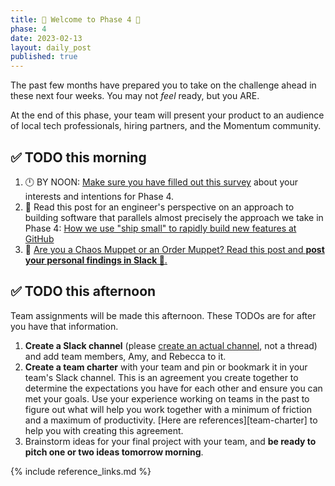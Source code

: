 ```yaml
---
title: 👾 Welcome to Phase 4 👾
phase: 4
date: 2023-02-13
layout: daily_post
published: true
---
```


The past few months have prepared you to take on the challenge ahead in these next four weeks. You may not _feel_ ready, but you ARE.

At the end of this phase, your team will present your product to an audience of local tech professionals, hiring partners, and the Momentum community.

## ✅ TODO this morning

1. 🕛 BY NOON: [Make sure you have filled out this survey](https://forms.gle/8rFDYT9z3Q3BDEfF7) about your interests and intentions for Phase 4.
2. 🌟 Read this post for an engineer's perspective on an approach to building software that parallels almost precisely the approach we take in Phase 4: [How we use "ship small" to rapidly build new features at GitHub](https://dev.to/mscccc/how-we-use-ship-small-to-rapidly-build-new-features-at-github-5cl9)
3. 💜 [Are you a Chaos Muppet or an Order Muppet? Read this post and **post your personal findings in Slack 👀**.](https://slate.com/human-interest/2012/06/chaos-theory.html)

## ✅ TODO this afternoon

Team assignments will be made this afternoon. These TODOs are for after you have that information.

1. **Create a Slack channel** (please [create an actual channel](https://slack.com/help/articles/201402297-Create-a-channel), not a thread) and add team members, Amy, and Rebecca to it.
2. **Create a team charter** with your team and pin or bookmark it in your team's Slack channel. This is an agreement you create together to determine the expectations you have for each other and ensure you can met your goals. Use your experience working on teams in the past to figure out what will help you work together with a minimum of friction and a maximum of productivity. [Here are references][team-charter] to help you with creating this agreement.
3. Brainstorm ideas for your final project with your team, and **be ready to pitch one or two ideas tomorrow morning**.

{% include reference_links.md %}
